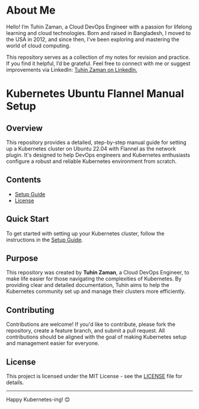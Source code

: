 # About Me

Hello! I’m Tuhin Zaman, a Cloud DevOps Engineer with a passion for lifelong learning and cloud technologies. Born and raised in Bangladesh, I moved to the USA in 2012, and since then, I’ve been exploring and mastering the world of cloud computing.

This repository serves as a collection of my notes for revision and practice. If you find it helpful, I’d be grateful. Feel free to connect with me or suggest improvements via LinkedIn: [Tuhin Zaman on LinkedIn.](https://www.linkedin.com/in/tuhinzaman/)

# Kubernetes Ubuntu Flannel Manual Setup

## Overview
This repository provides a detailed, step-by-step manual guide for setting up a Kubernetes cluster on Ubuntu 22.04 with Flannel as the network plugin. It's designed to help DevOps engineers and Kubernetes enthusiasts configure a robust and reliable Kubernetes environment from scratch.

## Contents
- [Setup Guide](docs/setup-guide.md)
- [License](LICENSE)

## Quick Start
To get started with setting up your Kubernetes cluster, follow the instructions in the [Setup Guide](docs/setup-guide.md).

## Purpose
This repository was created by **Tuhin Zaman**, a Cloud DevOps Engineer, to make life easier for those navigating the complexities of Kubernetes. By providing clear and detailed documentation, Tuhin aims to help the Kubernetes community set up and manage their clusters more efficiently.

## Contributing
Contributions are welcome! If you'd like to contribute, please fork the repository, create a feature branch, and submit a pull request. All contributions should be aligned with the goal of making Kubernetes setup and management easier for everyone.

## License
This project is licensed under the MIT License - see the [LICENSE](LICENSE) file for details.

---

Happy Kubernetes-ing! 😊
